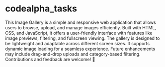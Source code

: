 # codealpha_tasks
This Image Gallery is a simple and responsive web application that allows users to browse, upload, and manage images efficiently. Built with HTML, CSS, and JavaScript, it offers a user-friendly interface with features like image previews, filtering, and fullscreen viewing. The gallery is designed to be lightweight and adaptable across different screen sizes. It supports dynamic image loading for a seamless experience. Future enhancements may include drag-and-drop uploads and category-based filtering. Contributions and feedback are welcome! 🚀
